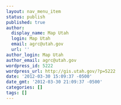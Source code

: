 ```yaml
---
layout: nav_menu_item
status: publish
published: true
author:
  display_name: Map Utah
  login: Map Utah
  email: agrc@utah.gov
  url: ''
author_login: Map Utah
author_email: agrc@utah.gov
wordpress_id: 5222
wordpress_url: http://gis.utah.gov/?p=5222
date: '2012-03-30 15:09:37 -0500'
date_gmt: '2012-03-30 21:09:37 -0500'
categories: []
tags: []
---
```


